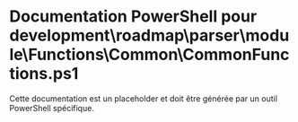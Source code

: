 # Documentation PowerShell pour development\roadmap\parser\module\Functions\Common\CommonFunctions.ps1

Cette documentation est un placeholder et doit être générée par un outil PowerShell spécifique.
